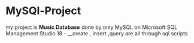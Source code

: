 # MySQl-Project
my project is __Music Database__ done by only MySQL on Microsoft SQL Management Studio 18 - __create , insert ,query are  all through sql scripts
